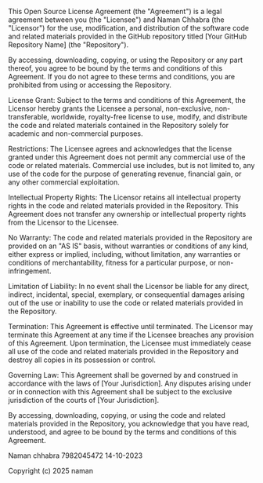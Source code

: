 This Open Source License Agreement (the "Agreement") is a legal agreement between you (the "Licensee") and Naman Chhabra (the "Licensor") for the use, modification, and distribution of the software code and related materials provided in the GitHub repository titled [Your GitHub Repository Name] (the "Repository").

By accessing, downloading, copying, or using the Repository or any part thereof, you agree to be bound by the terms and conditions of this Agreement. If you do not agree to these terms and conditions, you are prohibited from using or accessing the Repository.

License Grant:
Subject to the terms and conditions of this Agreement, the Licensor hereby grants the Licensee a personal, non-exclusive, non-transferable, worldwide, royalty-free license to use, modify, and distribute the code and related materials contained in the Repository solely for academic and non-commercial purposes.

Restrictions:
The Licensee agrees and acknowledges that the license granted under this Agreement does not permit any commercial use of the code or related materials. Commercial use includes, but is not limited to, any use of the code for the purpose of generating revenue, financial gain, or any other commercial exploitation.

Intellectual Property Rights:
The Licensor retains all intellectual property rights in the code and related materials provided in the Repository. This Agreement does not transfer any ownership or intellectual property rights from the Licensor to the Licensee.

No Warranty:
The code and related materials provided in the Repository are provided on an "AS IS" basis, without warranties or conditions of any kind, either express or implied, including, without limitation, any warranties or conditions of merchantability, fitness for a particular purpose, or non-infringement.

Limitation of Liability:
In no event shall the Licensor be liable for any direct, indirect, incidental, special, exemplary, or consequential damages arising out of the use or inability to use the code or related materials provided in the Repository.

Termination:
This Agreement is effective until terminated. The Licensor may terminate this Agreement at any time if the Licensee breaches any provision of this Agreement. Upon termination, the Licensee must immediately cease all use of the code and related materials provided in the Repository and destroy all copies in its possession or control.

Governing Law:
This Agreement shall be governed by and construed in accordance with the laws of [Your Jurisdiction]. Any disputes arising under or in connection with this Agreement shall be subject to the exclusive jurisdiction of the courts of [Your Jurisdiction].

By accessing, downloading, copying, or using the code and related materials provided in the Repository, you acknowledge that you have read, understood, and agree to be bound by the terms and conditions of this Agreement.

Naman chhabra
7982045472
14-10-2023


Copyright (c) 2025 naman
